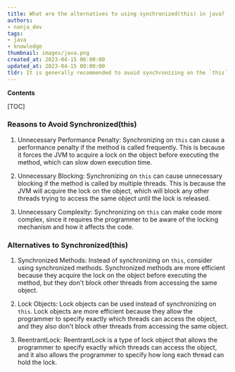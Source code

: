 ```yaml
---
title: What are the alternatives to using synchronized(this) in java?
authors:
- nanja_dev
tags:
- java
- knowledge
thumbnail: images/java.png
created_at: 2023-04-15 00:00:00
updated_at: 2023-04-15 00:00:00
tldr: It is generally recommended to avoid synchronizing on the `this` object, as it can potentially lead to unexpected deadlock scenarios.
---
```


**Contents**

[TOC]

### Reasons to Avoid Synchronized(this)
1. Unnecessary Performance Penalty:  Synchronizing on `this` can cause a performance penalty if the method is called frequently. This is because it forces the JVM to acquire a lock on the object before executing the method, which can slow down execution time.

2. Unnecessary Blocking: Synchronizing on `this` can cause unnecessary blocking if the method is called by multiple threads. This is because the JVM will acquire the lock on the object, which will block any other threads trying to access the same object until the lock is released.

3. Unnecessary Complexity: Synchronizing on `this` can make code more complex, since it requires the programmer to be aware of the locking mechanism and how it affects the code.

### Alternatives to Synchronized(this)
1. Synchronized Methods: Instead of synchronizing on `this`, consider using synchronized methods. Synchronized methods are more efficient because they acquire the lock on the object before executing the method, but they don't block other threads from accessing the same object.

2. Lock Objects: Lock objects can be used instead of synchronizing on `this`. Lock objects are more efficient because they allow the programmer to specify exactly which threads can access the object, and they also don't block other threads from accessing the same object.

3. ReentrantLock: ReentrantLock is a type of lock object that allows the programmer to specify exactly which threads can access the object, and it also allows the programmer to specify how long each thread can hold the lock.
